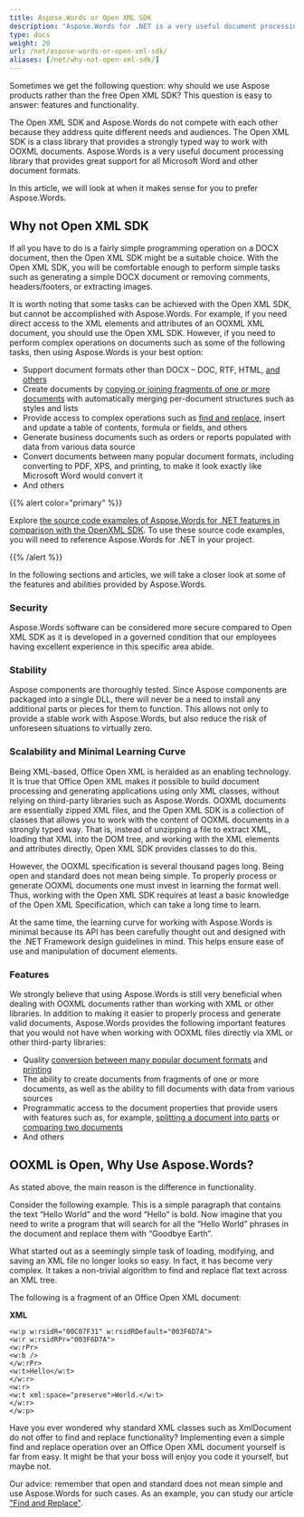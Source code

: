 ```yaml
---
title: Aspose.Words or Open XML SDK
description: "Aspose.Words for .NET is a very useful document processing library that provides great support for all Microsoft Word and other document formats. Open XML SDK and Aspose.Words do not compete with each other because they address quite different needs."
type: docs
weight: 20
url: /net/aspose-words-or-open-xml-sdk/
aliases: [/net/why-not-open-xml-sdk/]
---
```


Sometimes we get the following question: why should we use Aspose products rather than the free Open XML SDK? This question is easy to answer: features and functionality.

The Open XML SDK and Aspose.Words do not compete with each other because they address quite different needs and audiences. The Open XML SDK is a class library that provides a strongly typed way to work with OOXML documents. Aspose.Words is a very useful document processing library that provides great support for all Microsoft Word and other document formats.

In this article, we will look at when it makes sense for you to prefer Aspose.Words.

## Why not Open XML SDK

If all you have to do is a fairly simple programming operation on a DOCX document, then the Open XML SDK might be a suitable choice. With the Open XML SDK, you will be comfortable enough to perform simple tasks such as generating a simple DOCX document or removing comments, headers/footers, or extracting images.

It is worth noting that some tasks can be achieved with the Open XML SDK, but cannot be accomplished with Aspose.Words. For example, if you need direct access to the XML elements and attributes of an OOXML XML document, you should use the Open XML SDK. However, if you need to perform complex operations on documents such as some of the following tasks, then using Aspose.Words is your best option:

* Support document formats other than DOCX – DOC, RTF, HTML, [and others](https://docs.aspose.com/words/net/supported-document-formats/)
* Create documents by [copying or joining fragments of one or more documents](https://docs.aspose.com/words/net/insert-and-append-documents/) with automatically merging per-document structures such as styles and lists
* Provide access to complex operations such as [find and replace](https://docs.aspose.com/words/net/find-and-replace/), insert and update a table of contents, formula or fields, and others
* Generate business documents such as orders or reports populated with data from various data source
* Convert documents between many popular document formats, including converting to PDF, XPS, and printing, to make it look exactly like Microsoft Word would convert it
* And others

{{% alert color="primary" %}}

Explore [the source code examples of Aspose.Words for .NET features in comparison with the OpenXML SDK](https://github.com/aspose-words/Aspose.Words-for-.NET/releases/tag/AsposeWordsVsOpenXMLv1.2). To use these source code examples, you will need to reference Aspose.Words for .NET in your project.

{{% /alert %}}

In the following sections and articles, we will take a closer look at some of the features and abilities provided by Aspose.Words.

### Security

Aspose.Words software can be considered more secure compared to Open XML SDK as it is developed in a governed condition that our employees having excellent experience in this specific area abide.

### Stability

Aspose components are thoroughly tested. Since Aspose components are packaged into a single DLL, there will never be a need to install any additional parts or pieces for them to function. This allows not only to provide a stable work with Aspose.Words, but also reduce the risk of unforeseen situations to virtually zero.

### Scalability and Minimal Learning Curve

Being XML-based, Office Open XML is heralded as an enabling technology. It is true that Office Open XML makes it possible to build document processing and generating applications using only XML classes, without relying on third-party libraries such as Aspose.Words. OOXML documents are essentially zipped XML files, and the Open XML SDK is a collection of classes that allows you to work with the content of OOXML documents in a strongly typed way. That is, instead of unzipping a file to extract XML, loading that XML into the DOM tree, and working with the XML elements and attributes directly, Open XML SDK provides classes to do this.

However, the OOXML specification is several thousand pages long. Being open and standard does not mean being simple. To properly process or generate OOXML documents one must invest in learning the format well. Thus, working with the Open XML SDK requires at least a basic knowledge of the Open XML Specification, which can take a long time to learn.

At the same time, the learning curve for working with Aspose.Words is minimal because its API has been carefully thought out and designed with the .NET Framework design guidelines in mind. This helps ensure ease of use and manipulation of document elements.

### Features

We strongly believe that using Aspose.Words is still very beneficial when dealing with OOXML documents rather than working with XML or other libraries. In addition to making it easier to properly process and generate valid documents, Aspose.Words provides the following important features that you would not have when working with OOXML files directly via XML or other third-party libraries:

* Quality [conversion between many popular document formats](https://docs.aspose.com/words/net/convert-a-document/) and [printing](https://docs.aspose.com/words/net/print-a-document-programmatically-or-using-dialogs/)
* The ability to create documents from fragments of one or more documents, as well as the ability to fill documents with data from various sources
* Programmatic access to the document properties that provide users with features such as, for example, [splitting a document into parts](https://docs.aspose.com/words/net/split-a-document/) or [comparing two documents](https://docs.aspose.com/words/net/compare-documents/)
* And others

## OOXML is Open, Why Use Aspose.Words?

As stated above, the main reason is the difference in functionality.

Consider the following example. This is a simple paragraph that contains the text “Hello World” and the word “Hello” is bold. Now imagine that you need to write a program that will search for all the “Hello World” phrases in the document and replace them with “Goodbye Earth”.

What started out as a seemingly simple task of loading, modifying, and saving an XML file no longer looks so easy. In fact, it has become very complex. It takes a non-trivial algorithm to find and replace flat text across an XML tree.

The following is a fragment of an Office Open XML document:

**XML**

```
<w:p w:rsidR="00C07F31" w:rsidRDefault="003F6D7A">
<w:r w:rsidRPr="003F6D7A">
<w:rPr>
<w:b />
</w:rPr>
<w:t>Hello</w:t>
</w:r>
<w:r>
<w:t xml:space="preserve">World.</w:t>
</w:r>
</w:p>
```

Have you ever wondered why standard XML classes such as XmlDocument do not offer to find and replace functionality? Implementing even a simple find and replace operation over an Office Open XML document yourself is far from easy. It might be that your boss will enjoy you code it yourself, but maybe not.

Our advice: remember that open and standard does not mean simple and use Aspose.Words for such cases. As an example, you can study our article ["Find and Replace"](https://docs.aspose.com/words/net/find-and-replace/).